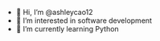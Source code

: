 - 👋 Hi, I’m @ashleycao12
- 👀 I’m interested in software development
- 🌱 I’m currently learning Python

<!---
ashleycao12/ashleycao12 is a ✨ special ✨ repository because its `README.md` (this file) appears on your GitHub profile.
You can click the Preview link to take a look at your changes.
--->
